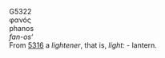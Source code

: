 <body>
  <p>G5322<br>  φανός  <br> phanos  <br><i>fan-os‘ </i><br>From <a href="g5316.htm">5316</a>  a <i>lightener</i>, that is, <i>light:</i> - lantern.<br></p>
 </body>